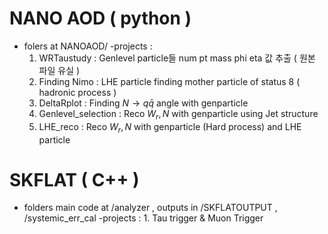 #  NANO AOD ( python )
- folers at NANOAOD/
  -projects :
    1. WRTaustudy : Genlevel particle들 num pt mass phi eta 값 추출 ( 원본 파일 유실 )
    2. Finding Nimo : LHE particle finding mother particle of status 8 ( hadronic process )
    3. DeltaRplot : Finding $N \to q \bar{q}$ angle with genparticle 
    4. Genlevel_selection : Reco ${W_{r}} , N$ with genparticle using Jet structure
    5. LHE_reco : Reco ${W_{r}} , N$ with genparticle (Hard process) and LHE particle
  
  

# SKFLAT ( C++ )
- folders main code at /analyzer , outputs in /SKFLATOUTPUT , /systemic_err_cal
    -projects :
      1. Tau trigger & Muon Trigger   
    
  
